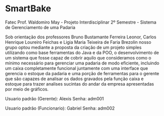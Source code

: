 # SmartBake

Fatec Prof. Waldomiro May - Projeto Interdisciplinar 2º Semestre - Sistema de Gerenciamento de uma Padaria

Sob orientação dos professores Bruno Bustamante Ferreira Leonor, Carlos Henrique Loureiro Feichas e Ligia Maria Teixeira de Faria Brezolin nosso grupo optou mediante a proposta da criação de um projeto simples utilizando como base ferramentas do Java e da POO, o desenvolvimento de um sistema que fosse capaz de cobrir aquilo que consideramos como o mínimo necessário para gerenciar uma padaria de modo eficiente, incluindo um caixa completamente funcional juntamente com uma interface que gerencia o estoque da padaria e uma porção de ferramentas para o gerente que são capazes de analisar os dados gravados pela função caixa e estoque para trazer analises sucintas do andar da empresa apresentadas por meio de gráficos.

Usuario padrão (Gerente):
Alexis 
Senha:
adm001

Usuario padrão (Funcionario):
Gabriel
Senha:
adm002

